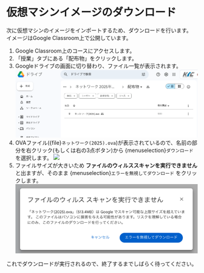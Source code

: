# 仮想マシンイメージのダウンロード

次に仮想マシンのイメージをインポートするため、ダウンロードを行います。
イメージはGoogle Classroom上で公開しています。

1. Google Classroom上のコースにアクセスします。
2. 「授業」タブにある「配布物」をクリックします。
3. Googleドライブの画面に切り替わり、ファイル一覧が表示されます。
   ![](images/gd-dists.png)
4. OVAファイル({file}`ネットワーク(2025).ova`)が表示されているので、名前の部分を右クリック(もしくは右の3点ボタン)から {menuselection}`ダウンロード` を選択します。
   ![](imaged/gd-download.png)
5. ファイルサイズが大きいため **ファイルのウィルススキャンを実行できません** と出ますが、そのまま {menuselection}`エラーを無視してダウンロード` をクリックします。
   ![](images/gd-download-force.png)

これでダウンロードが実行されるので、終了するまでしばらく待ってください。

